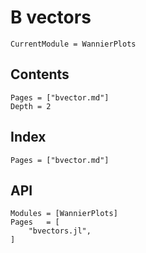 # B vectors

```@meta
CurrentModule = WannierPlots
```

## Contents

```@contents
Pages = ["bvector.md"]
Depth = 2
```

## Index

```@index
Pages = ["bvector.md"]
```

## API

```@autodocs
Modules = [WannierPlots]
Pages   = [
    "bvectors.jl",
]
```
